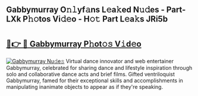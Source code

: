 ## Gabbymurray O𝚗𝚕yf𝚊ns L𝚎a𝚔ed N𝚞𝚍es - Part-LXk P𝚑𝚘tos Vi𝚍𝚎o - H𝚘𝚝 Part L𝚎a𝚔s JRi5b

# <h2><a href="http://kf86xvj.oniu.top/?m=Gabbymurray">🔗👉 🔴 Gabbymurray P𝚑ot𝚘𝚜 V𝚒d𝚎o</a></h2>

[![Gabbymurray Nu𝚍e𝚜](https://i.imgur.com/0qMVB7G.gif)](http://kf86xvj.oniu.top/?m=Gabbymurray)
Virtual dance innovator and web entertainer Gabbymurray, celebrated for sharing dance and lifestyle inspiration through solo and collaborative dance acts and brief films. Gifted ventriloquist Gabbymurray, famed for their exceptional skills and accomplishments in manipulating inanimate objects to appear as if they're speaking.  
